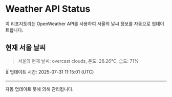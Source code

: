 
# Weather API Status

이 리포지토리는 OpenWeather API를 사용하여 서울의 날씨 정보를 자동으로 업데이트합니다.

## 현재 서울 날씨
> 서울의 현재 날씨: overcast clouds, 온도: 28.26°C, 습도: 71%

⏳ 업데이트 시간: 2025-07-31 11:15:01 (UTC)

---
자동 업데이트 봇에 의해 관리됩니다.
